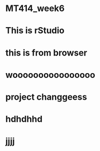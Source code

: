 # MT414_week6

# This is rStudio


# this is from browser


# woooooooooooooooo

# project changgeess

# hdhdhhd

# jjjj
